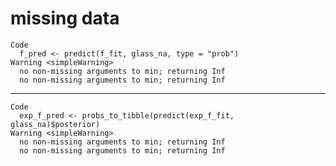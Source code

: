 # missing data

    Code
      f_pred <- predict(f_fit, glass_na, type = "prob")
    Warning <simpleWarning>
      no non-missing arguments to min; returning Inf
      no non-missing arguments to min; returning Inf

---

    Code
      exp_f_pred <- probs_to_tibble(predict(exp_f_fit, glass_na)$posterior)
    Warning <simpleWarning>
      no non-missing arguments to min; returning Inf
      no non-missing arguments to min; returning Inf

